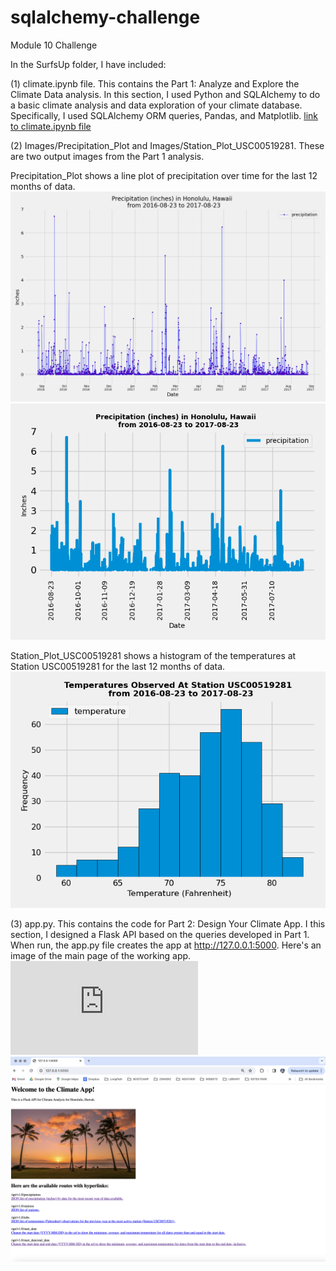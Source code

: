 # sqlalchemy-challenge
Module 10 Challenge

In the SurfsUp folder, I have included:

(1) climate.ipynb file. This contains the Part 1: Analyze and Explore the Climate Data analysis. In this section, I used Python and SQLAlchemy to do a basic climate analysis and data exploration of your climate database. Specifically, I used SQLAlchemy ORM queries, Pandas, and Matplotlib. 
[link to climate.ipynb file](climate.ipynb)

(2) Images/Precipitation_Plot and Images/Station_Plot_USC00519281. These are two output images from the Part 1 analysis. 

Precipitation_Plot shows a line plot of precipitation over time for the last 12 months of data. 
![alt text](https://github.com/sabegg2/sqlalchemy-challenge/blob/main/SurfsUp/Images/Precipitation_Plot.png?raw=true)
![alt text](https://github.com/sabegg2/sqlalchemy-challenge/blob/main/SurfsUp/Images/Precipitation_Plot_2.png?raw=true)

Station_Plot_USC00519281 shows a histogram of the temperatures at Station USC00519281 for the last 12 months of data.
![alt text](https://github.com/sabegg2/sqlalchemy-challenge/blob/main/SurfsUp/Images/Station_Plot_USC00519281.png?raw=true)

(3) app.py. This contains the code for Part 2: Design Your Climate App. I this section, I designed a Flask API based on the queries developed in Part 1. When run, the app.py file creates the app at http://127.0.0.1:5000. Here's an image of the main page of the working app.
![link to app.py file](https://github.com/sabegg2/sqlalchemy-challenge/blob/main/SurfsUp/app.py)
![alt text](https://github.com/sabegg2/sqlalchemy-challenge/blob/main/SurfsUp/Images/app.png?raw=true)
